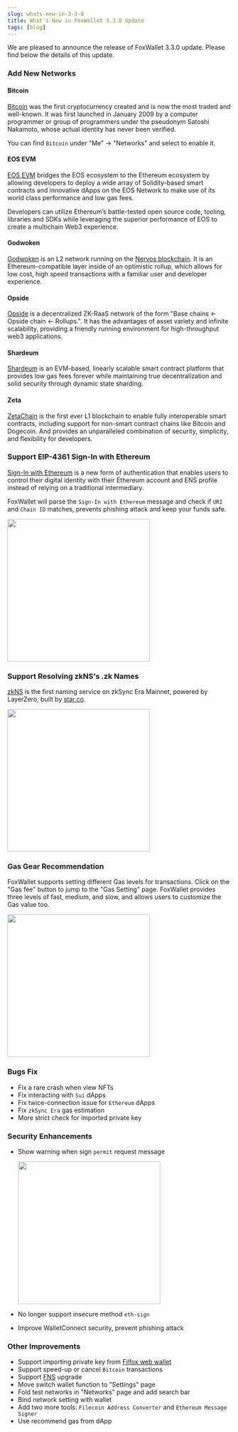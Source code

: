 ```yaml
---
slug: whats-new-in-3-3-0
title: What's New in FoxWallet 3.3.0 Update
tags: [blog]
---
```


We are pleased to announce the release of FoxWallet 3.3.0 update. Please find below the details of this update.

### Add New Networks

#### Bitcoin
[Bitcoin](https://en.wikipedia.org/wiki/Bitcoin) was the first cryptocurrency created and is now the most traded and well-known. It was first launched in January 2009 by a computer programmer or group of programmers under the pseudonym Satoshi Nakamoto, whose actual identity has never been verified. 

You can find `Bitcoin` under "Me" -> "Networks" and select to enable it. 

#### EOS EVM
[EOS EVM](https://eosnetwork.com/eos-evm/) bridges the EOS ecosystem to the Ethereum ecosystem by allowing developers to deploy a wide array of Solidity-based smart contracts and innovative dApps on the EOS Network to make use of its world class performance and low gas fees. 

Developers can utilize Ethereum’s battle-tested open source code, tooling, libraries and SDKs while leveraging the superior performance of EOS to create a multichain Web3 experience.

#### Godwoken
[Godwoken](https://godwoken.com/) is an L2 network running on the [Nervos blockchain](https://www.nervos.org/). It is an Ethereum-compatible layer inside of an optimistic rollup, which allows for low cost, high speed transactions with a familiar user and developer experience.

#### Opside
[Opside](https://opside.network/) is a decentralized ZK-RaaS network of the form "Base chains <- Opside chain <- Rollups.".
It has the advantages of asset variety and infinite scalability, providing a friendly running environment for high-throughput web3 applications.

#### Shardeum
[Shardeum](https://shardeum.org/) is an EVM-based, linearly scalable smart contract platform that provides low gas fees forever while maintaining true decentralization and solid security through dynamic state sharding.

#### Zeta
[ZetaChain](https://www.zetachain.com/) is the first ever L1 blockchain to enable fully interoperable smart contracts, including support for non-smart contract chains like Bitcoin and Dogecoin. And provides an unparalleled combination of security, simplicity, and flexibility for developers.

### Support EIP-4361 Sign-In with Ethereum
[Sign-In with Ethereum](https://eips.ethereum.org/EIPS/eip-4361) is a new form of authentication that enables users to control their digital identity with their Ethereum account and ENS profile instead of relying on a traditional intermediary.

FoxWallet will parse the `Sign-In with Ethereum` message and check if `URI` and `Chain ID` matches, prevents phishing attack and keep your funds safe.

<img src="/img/blog/siwe.webp" width="320" />

### Support Resolving zkNS's .zk Names
[zkNS](https://app.zkns.domains/) is the first naming service on zkSync Era Mainnet, powered by LayerZero, built by [star.co](https://star.co/).

<img src="/img/blog/zkns-zk.webp" width="320" />

### Gas Gear Recommendation
FoxWallet supports setting different Gas levels for transactions. 
Click on the "Gas fee" button to jump to the "Gas Setting" page. 
FoxWallet provides three levels of fast, medium, and slow, and allows users to customize the Gas value too.

<img src="/img/blog/gas-setting.webp" width="320" />

### Bugs Fix
* Fix a rare crash when view NFTs
* Fix interacting with `Sui` dApps
* Fix twice-connection issue for `Ethereum` dApps
* Fix `zkSync Era` gas estimation
* More strict check for imported private key

### Security Enhancements
* Show warning when sign `permit` request message
    
    <img src="/img/blog/sign-permit.webp" width="320" />

* No longer support insecure method `eth-sign`
* Improve WalletConnect security, prevent phishing attack


### Other Improvements
* Support importing private key from [Filfox web wallet](https://wallet.filfox.info/)
* Support speed-up or cancel `Bitcoin` transactions
* Support [FNS](https://fns.space/) upgrade
* Move switch wallet function to "Settings" page
* Fold test networks in "Networks" page and add search bar
* Bind network setting with wallet
* Add two more tools: `Filecoin Address Converter` and `Ethereum Message Signer`
* Use recommend gas from dApp